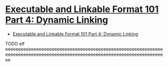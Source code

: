 # [Executable and Linkable Format 101 Part 4: Dynamic Linking](https://www.intezer.com/blog/elf/executable-linkable-format-101-part-4-dynamic-linking/)

- [Executable and Linkable Format 101 Part 4: Dynamic Linking](#executable-and-linkable-format-101-part-4-dynamic-linking)

















TODO elf eeeeeeeeeeeeeeeeeeeeeeeeeeeeeeeeeeeeeeeeeeeeeeeeeeeeeeeeeeeeeeeeeeeeeeeeeeeeeeeeeeeeeeeeeeeeeeeeeeeeeeeeeeeeeeeeeeeeeeeeeeee